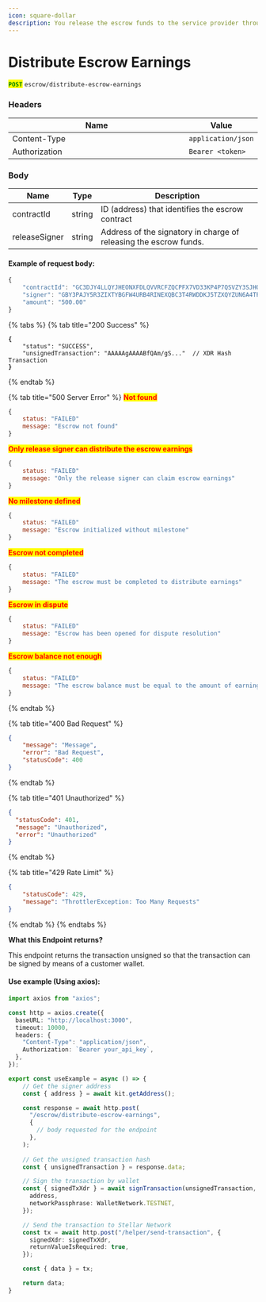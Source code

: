 ```yaml
---
icon: square-dollar
description: You release the escrow funds to the service provider through the approver.
---
```


# Distribute Escrow Earnings

<mark style="color:green;">**`POST`**</mark> `escrow/distribute-escrow-earnings`

### Headers

<table><thead><tr><th width="366">Name</th><th>Value</th></tr></thead><tbody><tr><td>Content-Type</td><td><code>application/json</code></td></tr><tr><td>Authorization</td><td><code>Bearer &#x3C;token></code></td></tr></tbody></table>

### Body

| Name          | Type   | Description                                                       |
| ------------- | ------ | ----------------------------------------------------------------- |
| contractId    | string | ID (address) that identifies the escrow contract                  |
| releaseSigner | string | Address of the signatory in charge of releasing the escrow funds. |

#### Example of request body:

```javascript
{
	"contractId": "GC3DJY4LLQYJHEONXFDLQVVRCFZQCPFX7VD33KP4P7QSVZY3SJHQBZGV",
	"signer": "GBY3PAJY5R3ZIXTYBGFW4URB4RINEXQBC3T4RWDDKJ5TZXQYZUN6A4TP", 
	"amount": "500.00"
}
```



{% tabs %}
{% tab title="200 Success" %}
<pre class="language-javascript"><code class="lang-javascript"><strong>{
</strong>    "status": "SUCCESS",
    "unsignedTransaction": "AAAAAgAAAABfQAm/gS..."  // XDR Hash Transaction
<strong>}
</strong></code></pre>
{% endtab %}

{% tab title="500 Server Error" %}
<mark style="color:red;">**Not found**</mark>

```javascript
{
    status: "FAILED"
    message: "Escrow not found"
}
```

<mark style="color:red;">**Only release signer can distribute the escrow earnings**</mark>

```javascript
{
    status: "FAILED"
    message: "Only the release signer can claim escrow earnings"
}
```

<mark style="color:red;">**No milestone defined**</mark>

```javascript
{
    status: "FAILED"
    message: "Escrow initialized without milestone"
}
```

<mark style="color:red;">**Escrow not completed**</mark>

```javascript
{
    status: "FAILED"
    message: "The escrow must be completed to distribute earnings"
}
```

<mark style="color:red;">**Escrow in dispute**</mark>

```javascript
{
    status: "FAILED"
    message: "Escrow has been opened for dispute resolution"
}
```

<mark style="color:red;">**Escrow balance not enough**</mark>

```javascript
{
    status: "FAILED"
    message: "The escrow balance must be equal to the amount of earnings defined for the escrow"
}
```
{% endtab %}

{% tab title="400 Bad Request" %}
```json
{
    "message": "Message",
    "error": "Bad Request",
    "statusCode": 400
}
```
{% endtab %}

{% tab title="401 Unauthorized" %}
```json
{
  "statusCode": 401,
  "message": "Unauthorized",
  "error": "Unauthorized"
}
```
{% endtab %}

{% tab title="429 Rate Limit" %}
```json
{
    "statusCode": 429,
    "message": "ThrottlerException: Too Many Requests"
}
```
{% endtab %}
{% endtabs %}

**What this Endpoint returns?**

This endpoint returns the transaction unsigned so that the transaction can be signed by means of a customer wallet.

#### Use example (Using axios):

```typescript
import axios from "axios";

const http = axios.create({
  baseURL: "http://localhost:3000",
  timeout: 10000,
  headers: {
    "Content-Type": "application/json",
    Authorization: `Bearer your_api_key`,
  },
});

export const useExample = async () => {
    // Get the signer address
    const { address } = await kit.getAddress();

    const response = await http.post(
      "/escrow/distribute-escrow-earnings",
      {
        // body requested for the endpoint
      },
    ); 
    
    // Get the unsigned transaction hash
    const { unsignedTransaction } = response.data;

    // Sign the transaction by wallet
    const { signedTxXdr } = await signTransaction(unsignedTransaction, {
      address,
      networkPassphrase: WalletNetwork.TESTNET,
    });

    // Send the transaction to Stellar Network
    const tx = await http.post("/helper/send-transaction", {
      signedXdr: signedTxXdr,
      returnValueIsRequired: true,
    });

    const { data } = tx;

    return data;
}
```
